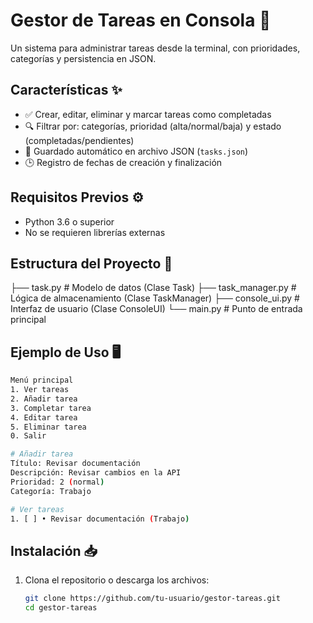 # Gestor de Tareas en Consola 📝

Un sistema para administrar tareas desde la terminal, con prioridades, categorías y persistencia en JSON.

## Características ✨
- ✅ Crear, editar, eliminar y marcar tareas como completadas
- 🔍 Filtrar por: categorías, prioridad (alta/normal/baja) y estado (completadas/pendientes)
- 💾 Guardado automático en archivo JSON (`tasks.json`)
- 🕒 Registro de fechas de creación y finalización

## Requisitos Previos ⚙️
- Python 3.6 o superior
- No se requieren librerías externas

## Estructura del Proyecto 📂
├── task.py          # Modelo de datos (Clase Task)
├── task_manager.py  # Lógica de almacenamiento (Clase TaskManager)
├── console_ui.py    # Interfaz de usuario (Clase ConsoleUI)
└── main.py          # Punto de entrada principal

## Ejemplo de Uso 🖥️
```bash
Menú principal
1. Ver tareas
2. Añadir tarea
3. Completar tarea
4. Editar tarea
5. Eliminar tarea
0. Salir

# Añadir tarea
Título: Revisar documentación
Descripción: Revisar cambios en la API
Prioridad: 2 (normal)
Categoría: Trabajo

# Ver tareas
1. [ ] • Revisar documentación (Trabajo)

```
## Instalación 📥
1. Clona el repositorio o descarga los archivos:
   ```bash
   git clone https://github.com/tu-usuario/gestor-tareas.git
   cd gestor-tareas  
